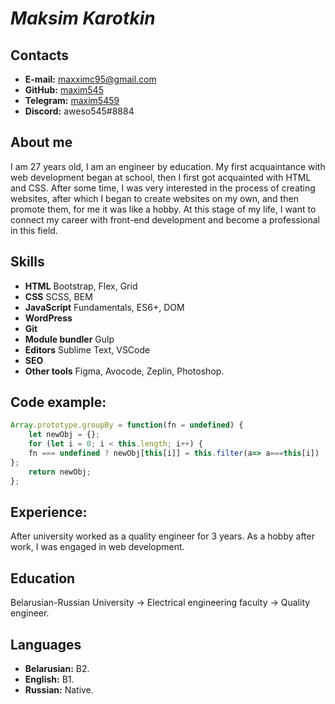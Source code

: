 # *Maksim Karotkin*

## Contacts
+ __E-mail:__ maxximc95@gmail.com
+ __GitHub:__ [maxim545](https://github.com/maxim545)
+ __Telegram:__ [maxim5459](https://t.me/maxim5459)
+ __Discord:__ aweso545#8884

## About me

I am 27 years old, I am an engineer by education. My first acquaintance with web development began at school, then I first got acquainted with HTML and CSS. After some time, I was very interested in the process of creating websites, after which I began to create websites on my own, and then promote them, for me it was like a hobby.
At this stage of my life, I want to connect my career with front-end development and become a professional in this field.

## Skills
+ __HTML__ Bootstrap, Flex, Grid
+ __CSS__ SCSS, BEM
+ __JavaScript__ Fundamentals, ES6+, DOM
+ __WordPress__ 
+ __Git__
+ __Module bundler__ Gulp
+ __Editors__ Sublime Text, VSCode
+ __SEO__
+ __Other tools__ Figma, Avocode, Zeplin, Photoshop.


## Code example:
``` js
Array.prototype.groupBy = function(fn = undefined) {
    let newObj = {};
    for (let i = 0; i < this.length; i++) {
    fn === undefined ? newObj[this[i]] = this.filter(a=> a===this[i]) : newObj[fn(this[i])] = this.filter(a=> fn(a)===fn(this[i]))
};
    return newObj;
};
```

## Experience:
After university worked as a quality engineer for 3 years. As a hobby after work, I was engaged in web development. 


## Education
Belarusian-Russian University -> Electrical engineering faculty -> Quality engineer.

## Languages
+ __Belarusian:__ B2.
+ __English:__ B1.
+ __Russian:__ Native.

